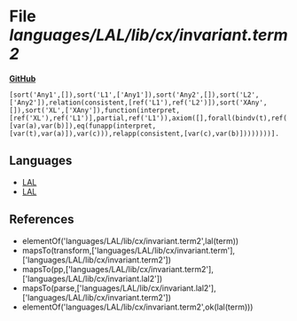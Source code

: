 # File _languages/LAL/lib/cx/invariant.term2_
**[GitHub](https://github.com/softlang/yas/blob/master/languages/LAL/lib/cx/invariant.term2)**
```
[sort('Any1',[]),sort('L1',['Any1']),sort('Any2',[]),sort('L2',['Any2']),relation(consistent,[ref('L1'),ref('L2')]),sort('XAny',[]),sort('XL',['XAny']),function(interpret,[ref('XL'),ref('L1')],partial,ref('L1')),axiom([],forall(bindv(t),ref('XL'),forall(bindv(a),ref('L1'),forall(bindv(c),ref('L1'),forall(bindv(b),ref('L2'),ifthen(and(relapp(consistent,[var(a),var(b)]),eq(funapp(interpret,[var(t),var(a)]),var(c))),relapp(consistent,[var(c),var(b)])))))))].
```

## Languages
* [LAL](../languages/LAL.md)
* [LAL](../languages/LAL.md)

## References
* elementOf('languages/LAL/lib/cx/invariant.term2',lal(term))
* mapsTo(transform,['languages/LAL/lib/cx/invariant.term'],['languages/LAL/lib/cx/invariant.term2'])
* mapsTo(pp,['languages/LAL/lib/cx/invariant.term2'],['languages/LAL/lib/cx/invariant.lal2'])
* mapsTo(parse,['languages/LAL/lib/cx/invariant.lal2'],['languages/LAL/lib/cx/invariant.term2'])
* elementOf('languages/LAL/lib/cx/invariant.term2',ok(lal(term)))

